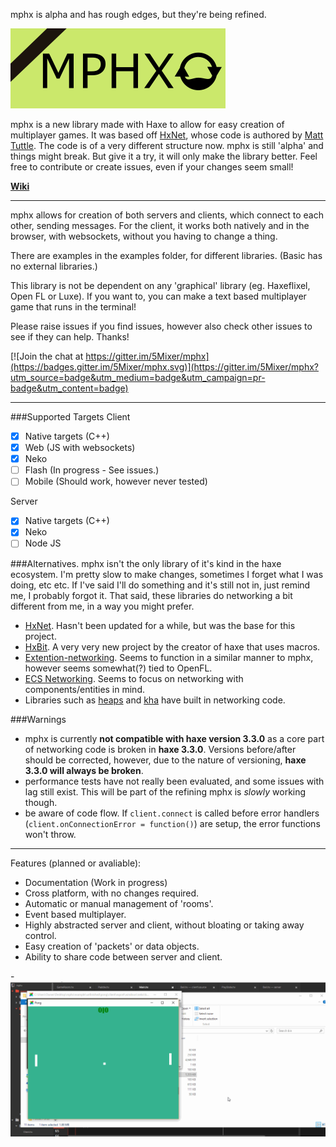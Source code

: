 mphx is alpha and has rough edges, but they're being refined.


![#mphx](Logo.png)

mphx is a new library made with Haxe to allow for easy creation of multiplayer games. It was based off [HxNet](https://github.com/MattTuttle/hxnet), whose code is authored by [Matt Tuttle](https://github.com/MattTuttle). The code is of a very different structure now. mphx is still 'alpha' and things might break. But give it a try, it will only make the library better. Feel free to contribute or create issues, even if your changes seem small!

[**Wiki**](https://github.com/5Mixer/mphx/wiki)

-------------

mphx allows for creation of both servers and clients, which connect to each other, sending messages. For the client, it works both natively and in the browser, with websockets, without you having to change a thing.

There are examples in the examples folder, for different libraries. (Basic has no external libraries.)

This library is not be dependent on any 'graphical' library (eg. Haxeflixel, Open FL or Luxe). If you want to, you can make a text based multiplayer game that runs in the terminal!

Please raise issues if you find issues, however also check other issues to see if they can help. Thanks!

[![Join the chat at https://gitter.im/5Mixer/mphx](https://badges.gitter.im/5Mixer/mphx.svg)](https://gitter.im/5Mixer/mphx?utm_source=badge&utm_medium=badge&utm_campaign=pr-badge&utm_content=badge)

-------------

###Supported Targets
Client

- [x] Native targets (C++)
- [x] Web (JS with websockets)
- [x] Neko
- [ ] Flash (In progress - See issues.)
- [ ] Mobile (Should work, however never tested) 

Server

- [x] Native targets (C++)
- [x] Neko
- [ ] Node JS

###Alternatives.
mphx isn't the only library of it's kind in the haxe ecosystem. I'm pretty slow to make changes, sometimes I forget what I was doing, etc etc. If I've said I'll do something and it's still not in, just remind me, I probably forgot it. That said, these libraries do networking a bit different from me, in a way you might prefer.
 - [HxNet](https://github.com/MattTuttle/hxnet). Hasn't been updated for a while, but was the base for this project.
 - [HxBit](https://github.com/ncannasse/hxbit). A very very new project by the creator of haxe that uses macros.
 - [Extention-networking](https://github.com/wikiti/extension-networking). Seems to function in a similar manner to mphx, however seems somewhat(?) tied to OpenFL.
 - [ECS Networking](https://github.com/Dvergar/ECS-Networking-Haxe). Seems to focus on networking with components/entities in mind.
 - Libraries such as [heaps](https://github.com/ncannasse/heaps/tree/master/hxd/net) and [kha](https://github.com/KTXSoftware/Kha/tree/master/Sources/kha/network) have built in networking code.

###Warnings


 - mphx is currently **not compatible with haxe version 3.3.0** as a core part of networking code is broken in **haxe 3.3.0**. Versions before/after should be corrected, however, due to the nature of versioning, **haxe 3.3.0 will always be broken**. 
 - performance tests have not really been evaluated, and some issues with lag still exist. This will be part of the refining mphx is *slowly* working though.
 - be aware of code flow. If `client.connect` is called before error handlers (`client.onConnectionError = function()`) are setup, the error functions won't throw.

--------------

Features (planned or avaliable):

-  Documentation (Work in progress)
-  Cross platform, with no changes required.
-  Automatic or manual management of 'rooms'.
-  Event based multiplayer.
-  Highly abstracted server and client, without bloating or taking away control.
-  Easy creation of 'packets' or data objects.
-  Ability to share code between server and client.


-![](/Pong.gif)
